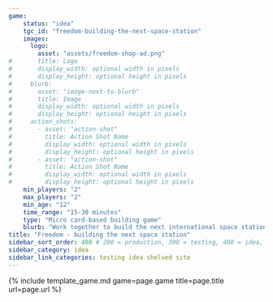 ```yaml
---
game:
    status: "idea"
    tgc_id: "freedom-building-the-next-space-station"
    images:
      logo:
        asset: "assets/freedom-shop-ad.png"
#       title: Logo
#       display_width: optional width in pixels
#       display_height: optional height in pixels
#     blurb:
#       asset: "image-next-to-blurb"
#       title: Image
#       display_width: optional width in pixels
#       display_height: optional height in pixels
#     action_shots:
#       - asset: "action-shot"
#         title: Action Shot Name
#         display_width: optional width in pixels
#         display_height: optional height in pixels
#       - asset: "action-shot"
#         title: Action Shot Name
#         display_width: optional width in pixels
#         display_height: optional height in pixels
    min_players: "2"
    max_players: "2"
    min_age: "12"
    time_range: "15-30 minutes"
    type: "Micro card-based building game"
    blurb: "Work together to build the next international space station, but make sure you build more of it to claim international bragging rights!"
title: "Freedom - building the next space station"
sidebar_sort_order: 400 # 200 = production, 300 = testing, 400 = idea, 500 = shelved
sidebar_category: idea
sidebar_link_categories: testing idea shelved site
---
```

{% include template_game.md game=page.game title=page.title url=page.url %}
